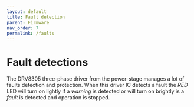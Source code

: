 ```yaml
---
layout: default
title: Fault detection
parent: Firmware
nav_order: 7
permalink: /faults
---
```


# Fault detections

The DRV8305 three-phase driver from the power-stage manages a lot of faults detection and protection. When this driver IC detects a fault the *RED* LED will turn on lightly if a *warning* is detected or will turn on brightly is a *fault* is detected and operation is stopped.
